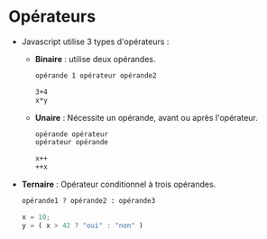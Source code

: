 # Opérateurs

- Javascript utilise 3 types d'opérateurs :
  - **Binaire** : utilise deux opérandes.  

    ```txt
    opérande 1 opérateur opérande2
    ```

    ```txt
    3+4
    x*y
    ```
  
  - **Unaire** : Nécessite un opérande, avant ou après l'opérateur.  

    ```txt
    opérande opérateur
    opérateur opérande
    ```

    ```txt
    x++
    ++x
    ```

- **Ternaire** : Opérateur conditionnel à trois opérandes.

    ```txt
    opérande1 ? opérande2 : opérande3
    ```

    ```js
    x = 10;
    y = ( x > 42 ? "oui" : "non" )
    ```
